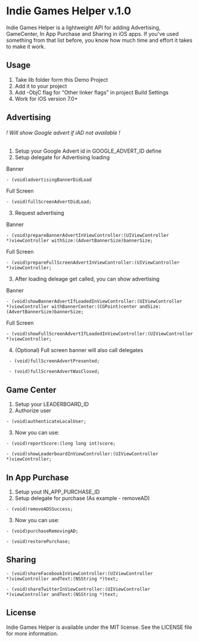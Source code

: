 Indie Games Helper v.1.0
==================

Indie Games Helper is a lightweight API for adding Advertising, GameCenter, In App Purchase and Sharing in iOS apps. If you've used something from that list before, you know how much time and effort it takes to make it work.

## Usage
  1. Take lib folder form this Demo Project
  2. Add it to your project
  3. Add -ObjC flag for "Other linker flags" in project Build Settings
  4. Work for iOS version 7.0+


## Advertising
###### ! Will show Google advert if iAD not available !
  1. Setup your Google Advert id in GOOGLE_ADVERT_ID define
  2. Setup delegate for Advertising loading
  
  Banner
  
  `- (void)advertisingBannerDidLoad`

  Full Screen

  `- (void)fullScreenAdvertDidLoad;`
  

  3. Request advertising
  
  Banner

  `- (void)prepareBannerAdvertInViewController:(UIViewController *)viewController withSize:(AdvertBannerSize)bannerSize;`

  Full Screen
  
  `- (void)prepareFullScreenAdvertInViewController:(UIViewController *)viewController;`
  
  3. After loading deleage get called, you can show advertising
  
  Banner 

  `- (void)showBannerAdvertIfLoadedInViewController:(UIViewController *)viewController withBannerCenter:(CGPoint)center andSize:(AdvertBannerSize)bannerSize;`

  Full Screen
  
  `- (void)showFullScreenAdvertIfLoadedInViewController:(UIViewController *)viewController;`
  
  4. (Optional) Full screen banner will also call delegates 
  
  ` - (void)fullScreenAdvertPresented;`

  ` - (void)fullScreenAdvertWasClosed;`
  
## Game Center

  1. Setup your LEADERBOARD_ID
  2. Authorize user 

  `- (void)authenticateLocalUser; `
  
  3. Now you can use:
  
 `- (void)reportScore:(long long int)score; `

 `- (void)showLeaderboardInViewController:(UIViewController *)viewController; `
 
 ## In App Purchase
 
  1. Setup yout IN_APP_PURCHASE_ID
  2. Setup delegate for purchase (As example - removeAD)
  
  `- (void)removeADSSuccess;`

  3. Now you can use: 
  
  `- (void)purchaseRemovingAD;`

  `- (void)restorePurchase;`

## Sharing
  
  `- (void)shareFacebookInViewController:(UIViewController *)viewController andText:(NSString *)text;`

  `- (void)shareTwitterInViewController:(UIViewController *)viewController andText:(NSString *)text;`


## License
Indie Games Helper is available under the MIT license. See the LICENSE file for more information.





